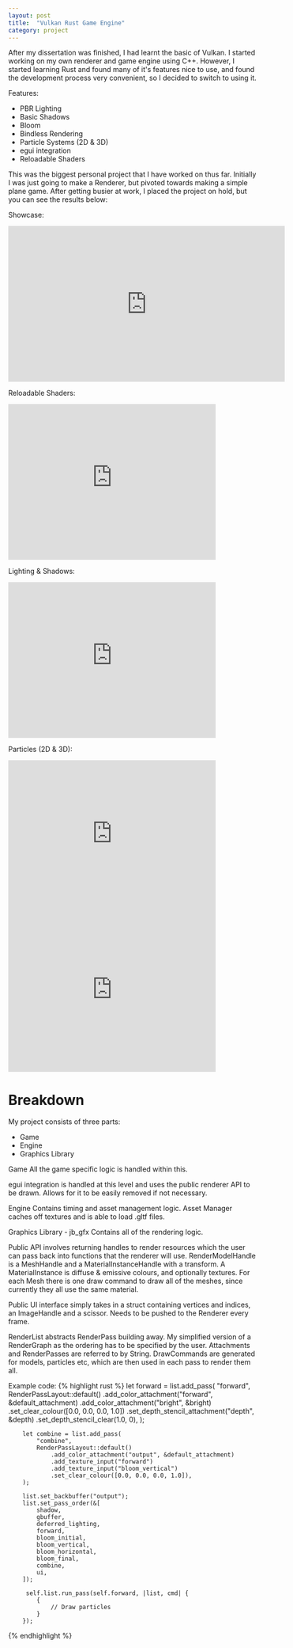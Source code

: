 ```yaml
---
layout: post
title:  "Vulkan Rust Game Engine"
category: project
---
```


After my dissertation was finished, I had learnt the basic of Vulkan. I started working on my own renderer and game engine using C++. 
However, I started learning Rust and found many of it's features nice to use, and found the development process very convenient, so I 
decided to switch to using it.

Features:
- PBR Lighting
- Basic Shadows
- Bloom
- Bindless Rendering
- Particle Systems (2D & 3D)
- egui integration
- Reloadable Shaders

This was the biggest personal project that I have worked on thus far. Initially I was just going to make a Renderer, but pivoted towards making a simple plane game. After getting busier at work, I placed the project on hold, but you can see the results below:

Showcase:
<iframe width="560" height="315" src="https://www.youtube.com/embed/YvuSozLz2Ls?si=wz043gpAYrZJz-1z" title="YouTube video player" frameborder="0" allow="accelerometer; autoplay; clipboard-write; encrypted-media; gyroscope; picture-in-picture; web-share" referrerpolicy="strict-origin-when-cross-origin" allowfullscreen></iframe>

Reloadable Shaders:
<iframe width="420" height="315" src="https://www.youtube.com/watch?v=8ndSdJrnvRk" frameborder="0" allowfullscreen></iframe>

Lighting & Shadows:
<iframe width="420" height="315" src="https://www.youtube.com/watch?v=RwFS4GX6STQ" frameborder="0" allowfullscreen></iframe>

Particles (2D & 3D):
<iframe width="420" height="315" src="https://www.youtube.com/watch?v=d0zJSWPXQaQ" frameborder="0" allowfullscreen></iframe>
<iframe width="420" height="315" src="https://www.youtube.com/watch?v=IzAv00Y4xRo" frameborder="0" allowfullscreen></iframe>



# Breakdown

My project consists of three parts:
- Game
- Engine
- Graphics Library

Game
All the game specific logic is handled within this.

egui integration is handled at this level and uses the public renderer API to be drawn. Allows for it to be easily removed if not necessary.

Engine
Contains timing and asset management logic. Asset Manager caches off textures and is able to load .gltf files.

Graphics Library - jb_gfx
Contains all of the rendering logic. 

Public API involves returning handles to render resources which the user can pass back into functions that the renderer will use. 
RenderModelHandle is a MeshHandle and a MaterialInstanceHandle with a transform.
A MaterialInstance is diffuse & emissive colours, and optionally textures.
For each Mesh there is one draw command to draw all of the meshes, since currently they all use the same material.

Public UI interface simply takes in a struct containing vertices and indices, an ImageHandle and a scissor. Needs to be pushed to the Renderer every frame.

RenderList abstracts RenderPass building away. My simplified version of a RenderGraph as the ordering has to be specified by the user.
Attachments and RenderPasses are referred to by String.
DrawCommands are generated for models, particles etc, which are then used in each pass to render them all.

Example code:
{% highlight rust %}
        let forward = list.add_pass(
            "forward",
            RenderPassLayout::default()
                .add_color_attachment("forward", &default_attachment)
                .add_color_attachment("bright", &bright)
                .set_clear_colour([0.0, 0.0, 0.0, 1.0])
                .set_depth_stencil_attachment("depth", &depth)
                .set_depth_stencil_clear(1.0, 0),
        );

        let combine = list.add_pass(
            "combine",
            RenderPassLayout::default()
                .add_color_attachment("output", &default_attachment)
                .add_texture_input("forward")
                .add_texture_input("bloom_vertical")
                .set_clear_colour([0.0, 0.0, 0.0, 1.0]),
        );

        list.set_backbuffer("output");
        list.set_pass_order(&[
            shadow,
            gbuffer,
            deferred_lighting,
            forward,
            bloom_initial,
            bloom_vertical,
            bloom_horizontal,
            bloom_final,
            combine,
            ui,
        ]);

         self.list.run_pass(self.forward, |list, cmd| {
            {
                // Draw particles
            }
        });
{% endhighlight %}














